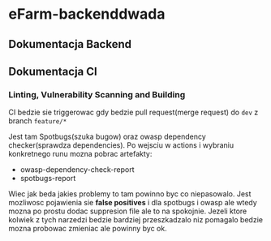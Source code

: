 # eFarm-backenddwada

## Dokumentacja Backend

## Dokumentacja CI

### Linting, Vulnerability Scanning and Building

CI bedzie sie triggerowac gdy bedzie pull request(merge request) do `dev` z branch `feature/*`

Jest tam Spotbugs(szuka bugow) oraz owasp dependency checker(sprawdza dependencies).
Po wejsciu w actions i wybraniu konkretnego runu mozna pobrac artefakty:

- owasp-dependency-check-report
- spotbugs-report

Wiec jak beda jakies problemy to tam powinno byc co niepasowalo.
Jest mozliwosc pojawienia sie **false positives** i dla spotbugs i owasp ale wtedy mozna po prostu dodac suppresion file ale to na spokojnie.
Jezeli ktore kolwiek z tych narzedzi bedzie bardziej przeszkadzalo niz pomagalo bedzie mozna probowac zmieniac ale powinny byc ok.
